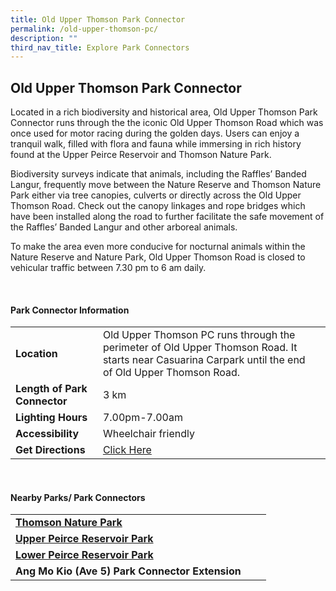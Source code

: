 ```yaml
---
title: Old Upper Thomson Park Connector
permalink: /old-upper-thomson-pc/
description: ""
third_nav_title: Explore Park Connectors
---
```

## Old Upper Thomson Park Connector


Located in a rich biodiversity and historical area, Old Upper Thomson Park Connector runs through the&nbsp;the iconic Old Upper Thomson Road which was once used for motor racing during the golden days. Users can enjoy a tranquil walk, filled with flora and fauna while immersing in rich history found at the Upper Peirce Reservoir and&nbsp;Thomson Nature Park.

Biodiversity surveys indicate that animals, including the Raffles’ Banded Langur, frequently move between the Nature Reserve and Thomson Nature Park either via tree canopies, culverts or directly across the Old Upper Thomson Road. Check out the canopy linkages and rope bridges which have been installed along the road to further facilitate the safe movement of the Raffles’ Banded Langur and other arboreal animals.&nbsp;&nbsp;

To make the area even more conducive for nocturnal animals within the Nature Reserve and Nature Park, Old Upper Thomson Road is closed to vehicular traffic between 7.30 pm to 6 am daily.

<br>

#### Park Connector Information

|  |  |  |
| -------- | -------- | -------- |
| **Location** | Old Upper Thomson PC runs through the perimeter of Old Upper Thomson Road. It starts near Casuarina Carpark until the end of Old Upper Thomson Road. |  |
| **Length of Park Connector** | 3 km  |  |
| **Lighting Hours** | 7.00pm-7.00am | |
| **Accessibility** | Wheelchair friendly | |
| **Get Directions** |  [Click Here](https://www.onemap.gov.sg/?lat=1.3775679&amp;lng=103.8024754) | |

<br>


#### Nearby Parks/ Park Connectors

|   |  |  |
| -------- | -------- | -------- |
| **[Thomson Nature Park](https://www.nparks.gov.sg/gardens-parks-and-nature/parks-and-nature-reserves/thomson-nature-park)** | | |
| **[Upper Peirce Reservoir Park](https://www.nparks.gov.sg/gardens-parks-and-nature/parks-and-nature-reserves/upper-peirce-reservoir-park)** |||
| **[Lower Peirce Reservoir Park](https://www.nparks.gov.sg/gardens-parks-and-nature/parks-and-nature-reserves/lower-peirce-reservoir-park)** | | |
| **Ang Mo Kio (Ave 5) Park Connector Extension** | | |